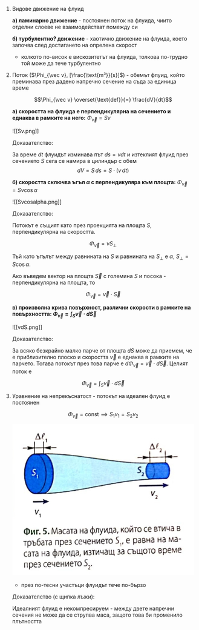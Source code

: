 1. Видове движение на флуид
	
	**а) ламинарно движение** - постоянен поток на флуида, чиито отделни слоеве не взаимодействат помежду си
	
	**б) турбулентно? движение** - хаотично движение на флуида, което започва след достигането на опрелена скорост
	- колкото по-висок е вискозитетът на флуида, толкова по-трудно той може да тече турбулентно

2. Поток ($\Phi_{\vec v}, [\frac{\text{m³}}{s}]$) - обемът флуид, който преминава през дадено напречно сечение на съда за единица време
	
	$$\Phi_{\vec v} \overset{\text{def}}{=} \frac{dV}{dt}$$
	 
	 **a) скоростта на флуида е перпендикулярна на сечението и еднаква в рамките на него:** $\Phi_\vec v = S v$
	
	![[Sv.png]]
	
	Доказателство: 
	
	За време $dt$ флуидът изминава път $ds = vdt$ и изтеклият флуид през сечението $S$ сега се намира в цилиндър с обем
	$$dV = S\, ds = S \cdot (v\,dt)$$
	
	**б) скоростта сключва ъгъл $\alpha$ с перпендикуляра към площта:** $\Phi_\vec v = S v \cos\alpha$
	
	![[Svcosalpha.png]]
	
	Доказателство:
	
	Потокът е същият като през проекцията на площта $S$, перпендикулярна на скоростта.
	
	$$\Phi_\vec v = v S_{\perp}$$
	
	Тъй като ъгълът между равнината на $S$ и равнината на $S_{\perp}$ е $\alpha$, $S_{\perp} = S\cos\alpha$.
	
	Ако въведем вектор на площта $\vec S$ с големина $S$ и посока - перпендикулярна на площта, то
	
	$$\Phi_\vec v = \vec v \cdot \vec S$$
	
	**в) произволна крива повърхност, различни скорости в рамките на повърхността: $\Phi_{\vec v} = \int_S \vec v\cdot d\vec S$**
	
	![[vdS.png]]
	
	Доказателство:
	
	За всяко безкрайно малко парче от площта $dS$ може да приемем, че е приблизително плоско и скоростта $\vec v$ е еднаква в рамките на парчето. Тогава потокът през това парче е $d\Phi_\vec v = \vec v\cdot d\vec S$. Целият поток е
	
	$$\Phi_{\vec v} = \int_S \vec v\cdot d\vec S$$

3. Уравнение на непрекъснатост - потокът на идеален флуид е постоянен
	
	$$\Phi_{\vec{v}} = \text{const} \implies S_1v_1 = S_2v_2$$
	
	![Уравнение на непрекъснатост](Resources/Уравнение%20на%20непрекъснатост.jpg)
	
	- през по-тесни участъци флуидът тече по-бързо
	
	Доказателство (с щипка лъжи): 
	
	Идеалният флуид е некомпресируем - между двете напречни сечения не може да се струпва маса, защото това би променило плътността